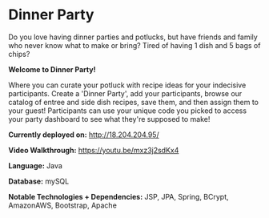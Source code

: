 # Dinner Party

Do you love having dinner parties and potlucks, but have friends and family who never know what to make or bring?
Tired of having 1 dish and 5 bags of chips? 

<b> Welcome to Dinner Party!</b>

Where you can curate your potluck with recipe ideas for your indecisive participants. Create a 'Dinner Party', add your participants,
browse our catalog of entree and side dish recipes, save them, and then assign them to your guest! Participants can use your unique code you picked
to access your party dashboard to see what they're supposed to make! 


**Currently deployed on:** http://18.204.204.95/

   **Video Walkthrough:** https://youtu.be/mxz3j2sdKx4

  **Language:** Java
  

  
  **Database:** mySQL
  
  **Notable Technologies + Dependencies:** JSP, JPA, Spring, BCrypt, AmazonAWS, Bootstrap, Apache
